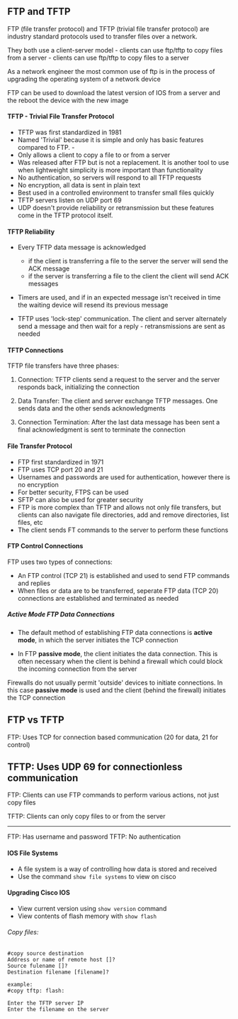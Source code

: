 ## FTP and TFTP

FTP (file transfer protocol) and TFTP (trivial file transfer protocol) are industry standard protocols used to transfer files over a network.

They both use a client-server model
    - clients can use ftp/tftp to copy files from a server 
    - clients can use ftp/tftp to copy files to a server 

As a network engineer the most common use of ftp is in the process of upgrading the operating system of a network device 

FTP can be used to download the latest version of IOS from a server and the reboot the device with the new image 

#### TFTP - Trivial File Transfer Protocol 

- TFTP was first standardized in 1981 
- Named 'Trivial' because it is simple and only has basic features compared to FTP. -
- Only allows a client to copy a file to or from a server 
- Was released after FTP but is not a replacement. It is another tool to use when lightweight simplicity is more important than functionality 
- No authentication, so servers will respond to all TFTP requests 
- No encryption, all data is sent in plain text 
- Best used in a controlled environment to transfer small files quickly 
- TFTP servers listen on UDP port 69
- UDP doesn't provide reliability or retransmission but these features come in the TFTP protocol itself.

#### TFTP Reliability 

- Every TFTP data message is acknowledged
    - if the client is transferring a file to the server the server will send the ACK message
    - if the server is transferring a file to the client the client will send ACK messages

- Timers are used, and if in an expected message isn't received in time the waiting device will resend its previous message 

* TFTP uses 'lock-step' communication. The client and server alternately send a message and then wait for a reply - retransmissions are sent as needed

#### TFTP Connections

TFTP file transfers have three phases:

1. Connection: TFTP clients send a request to the server and the server responds back, initializing the connection 

2. Data Transfer: The client and server exchange TFTP messages. One sends data and the other sends acknowledgments

3. Connection Termination: After the last data message has been sent a final acknowledgment is sent to terminate the connection 


#### File Transfer Protocol 

- FTP first standardized in 1971
- FTP uses TCP port 20 and 21 
- Usernames and passwords are used for authentication, however there is no encryption
- For better security, FTPS can be used 
- SFTP can also be used for greater security 
- FTP is more complex than TFTP and allows not only file transfers, but clients can also navigate file directories, add and remove directories, list files, etc 
- The client sends FT commands to the server to perform these functions

#### FTP Control Connections 

FTP uses two types of connections:
* An FTP control (TCP 21) is established and used to send FTP commands and replies
* When files or data are to be transferred, seperate FTP data (TCP 20) connections are established and terminated as needed

##### Active Mode FTP Data Connections

- The default method of establishing FTP data connections is **active mode**, in which the server initiates the TCP connection 

- In FTP **passive mode**, the client initiates the data connection. This is often necessary when the client is behind a firewall which could block the incoming connection from the server 

Firewalls do not usually permit 'outside' devices to initiate connections. In this case **passive mode** is used and the client (behind the firewall) initiates the TCP connection 

## FTP vs TFTP

FTP:
Uses TCP for connection based communication (20 for data, 21 for control)

TFTP:
Uses UDP 69 for connectionless communication 
------------

FTP: 
Clients can use FTP commands to perform various actions, not just copy files

TFTP: 
Clients can only copy files to or from the server 

------------
FTP:
Has username and password 
TFTP:
No authentication

#### IOS File Systems 
- A file system is a way of controlling how data is stored and received 
- Use the command ```show file systems``` to view on cisco

#### Upgrading Cisco IOS 
 - View current version using ```show version``` command 
 - View contents of flash memory with ```show flash``` 

###### Copy files:

```
#copy source destination
Address or name of remote host []?
Source fulename []?
Destination filename [filename]?

example:
#copy tftp: flash:

Enter the TFTP server IP 
Enter the filename on the server 
```



